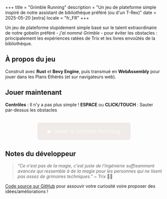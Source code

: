 +++
title = "Grimble Running"
description = "Un jeu de plateforme simple inspiré de notre assistant de bibliothèque préféré (ou d'un T-Rex)"
date = 2025-05-20
[extra]
locale = "fr_FR"
+++

Un jeu de plateforme stupidement simple basé sur le talent extraordinaire de notre gobelin préféré - _j'ai nommé Grimble_ - pour éviter les obstacles : principalement les expériences ratées de Trix et les livres envoûtés de la bibliothèque.

## À propos du jeu

Construit avec **Rust** et **Bevy Engine**, puis transmué en **WebAssembly** pour jouer dans les Plans Ethérés (et sur navigateurs web).

## Jouer maintenant

**Contrôles** : Il n'y a pas plus simple ! **ESPACE** ou **CLICK/TOUCH** : Sauter par-dessus les obstacles

<div id="game-container" class="game-container">
  <button id="load-game-btn" class="load-game-btn">▶ Jouer à Grimble Running</button>
  <div id="game-frame" style="display: none;">
    <iframe
      id="game-iframe" 
      style="width: 600px; height: 200px; border:1px solid black;"
      title="Grimble Running"
      loading="lazy"
      allow="autoplay"
    ></iframe>
  </div>
</div>

<script>
document.getElementById('load-game-btn').addEventListener('click', function() {
  const gameIframe = document.getElementById('game-iframe');
  const gameFrame = document.getElementById('game-frame');
  const loadBtn = document.getElementById('load-game-btn');
  
  loadBtn.style.display = 'none';
  gameFrame.style.display = 'block';
  
  gameIframe.src = 'https://grimble-running.s3.fr-par.scw.cloud/index.html';
});
</script>

<style>
.game-container {
  margin: 2rem auto;
  text-align: center;
  max-width: 600px;
}
.load-game-btn {
  padding: 1rem 2rem;
  font-size: 1.2rem;
  background: #ff6b2c;
  color: #fafafa;
  border: none;
  border-radius: 8px;
  cursor: pointer;
  transition: background 0.3s;
}
.load-game-btn:hover {
  background: #e22fbd;
}
</style>

## Notes du développeur

> _"Ce n'est pas de la magie, c'est juste de l'ingénierie suffisamment avancée qui ressemble à de la magie pour les personnes qui ne lisent pas assez de grimoires techniques."_ ~ Trix 🧪💥

[Code source sur GitHub](https://github.com/Maeevick/maeevick.github.io/tree/main/grimble-running) pour assouvir votre curiosité voire proposer des idées/améliorations !

